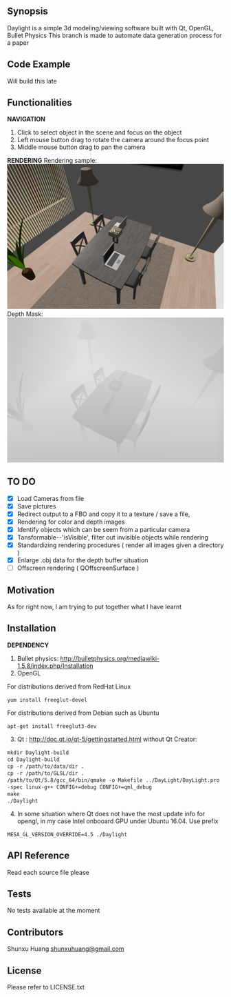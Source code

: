 ## Synopsis

Daylight is a simple 3d modeling/viewing software built with Qt, OpenGL, Bullet Physics
This branch is made to automate data generation process for a paper

## Code Example

Will build this late

## Functionalities

__NAVIGATION__
1. Click to select object in the scene and focus on the object
2. Left mouse button drag to rotate the camera around the focus point
3. Middle mouse button drag to pan the camera 


__RENDERING__
Rendering sample: 
![alt text](https://github.com/Shunxu-H/DayLight/blob/master/sampleImages/color.png?raw=true)
Depth Mask:
![alt text](https://github.com/Shunxu-H/DayLight/blob/master/sampleImages/depth.png?raw=true)


## TO DO

- [X] Load Cameras from file 
- [X] Save pictures
- [X] Redirect output to a FBO and copy it to a texture / save a file, 
- [X] Rendering for color and depth images
- [X] Identify objects which can be seem from a particular camera
- [X] Tansformable--'isVisible', filter out invisible objects while rendering
- [X] Standardizing rendering procedures ( render all images given a directory )
- [X] Enlarge .obj data for the depth buffer situation 
- [ ] Offscreen rendering ( QOffscreenSurface )

## Motivation

As for right now, I am trying to put together what I have learnt

## Installation

__DEPENDENCY__
1. Bullet physics: http://bulletphysics.org/mediawiki-1.5.8/index.php/Installation
2. OpenGL 

For distributions derived from RedHat Linux

```
yum install freeglut-devel
```

For distributions derived from Debian such as Ubuntu

```
apt-get install freeglut3-dev
```

3. Qt : http://doc.qt.io/qt-5/gettingstarted.html
	without Qt Creator:
	
```
mkdir Daylight-build
cd Daylight-build
cp -r /path/to/data/dir .
cp -r /path/to/GLSL/dir .
/path/to/Qt/5.8/gcc_64/bin/qmake -o Makefile ../DayLight/DayLight.pro -spec linux-g++ CONFIG+=debug CONFIG+=qml_debug
make
./Daylight
```


4. In some situation where Qt does not have the most update info for opengl, in my case Intel onbooard GPU under Ubuntu 16.04. Use prefix 

```
MESA_GL_VERSION_OVERRIDE=4.5 ./Daylight
```

## API Reference

Read each source file please 

## Tests

No tests available at the moment

## Contributors

Shunxu Huang
shunxuhuang@gmail.com

## License

Please refer to LICENSE.txt